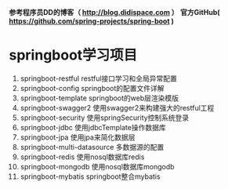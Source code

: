 **参考程序员DD的博客（ http://blog.didispace.com ）**
**官方GitHub( https://github.com/spring-projects/spring-boot )**

# springboot学习项目 

1.  springboot-restful   			restful接口学习和全局异常配置
2.  springboot-config    			springboot的配置文件详解
3.  springboot-template  			springboot的web层渲染模版
4.  springboot-swagger2  			使用swagger2来构建强大的restful工程
5.  springboot-security  			使用springSecurity控制系统登录
6.  springboot-jdbc      			使用jdbcTemplate操作数据库
7.  springboot-jpa       			使用jpa来简化数据层
8.  springboot-multi-datasource		多数据源的配置
9.  springboot-redis				使用nosql数据库redis
10. springboot-mongodb 				使用nosql数据库mongodb
11. springboot-mybatis				springboot整合mybatis

